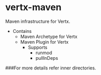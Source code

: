 vertx-maven
===========

Maven infrastructure for Vertx.

* Contains
   * Maven Archetype for Vertx
   * Maven Plugin for Vertx
     * Supports
       * runmod
       * pullInDeps

###For more details refer inner directories.
